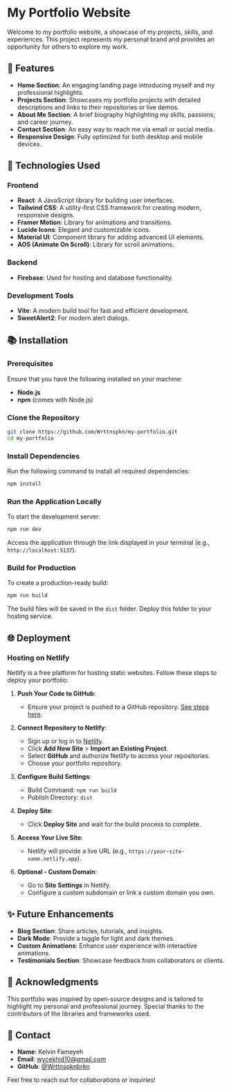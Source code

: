 # My Portfolio Website

Welcome to my portfolio website, a showcase of my projects, skills, and experiences. This project represents my personal brand and provides an opportunity for others to explore my work.

## 🚀 Features

- **Home Section**: An engaging landing page introducing myself and my professional highlights.
- **Projects Section**: Showcases my portfolio projects with detailed descriptions and links to their repositories or live demos.
- **About Me Section**: A brief biography highlighting my skills, passions, and career journey.
- **Contact Section**: An easy way to reach me via email or social media.
- **Responsive Design**: Fully optimized for both desktop and mobile devices.

## 🔧 Technologies Used

### **Frontend**
- **React**: A JavaScript library for building user interfaces.
- **Tailwind CSS**: A utility-first CSS framework for creating modern, responsive designs.
- **Framer Motion**: Library for animations and transitions.
- **Lucide Icons**: Elegant and customizable icons.
- **Material UI**: Component library for adding advanced UI elements.
- **AOS (Animate On Scroll)**: Library for scroll animations.

### **Backend**
- **Firebase**: Used for hosting and database functionality.

### **Development Tools**
- **Vite**: A modern build tool for fast and efficient development.
- **SweetAlert2**: For modern alert dialogs.

## 📚 Installation

### Prerequisites

Ensure that you have the following installed on your machine:
- **Node.js**
- **npm** (comes with Node.js)

### Clone the Repository

```bash
git clone https://github.com/Wrttnspkn/my-portfolio.git
cd my-portfolio
```

### Install Dependencies

Run the following command to install all required dependencies:

```bash
npm install
```

### Run the Application Locally

To start the development server:

```bash
npm run dev
```

Access the application through the link displayed in your terminal (e.g., `http://localhost:5137`).

### Build for Production

To create a production-ready build:

```bash
npm run build
```

The build files will be saved in the `dist` folder. Deploy this folder to your hosting service.

## 🌐 Deployment

### Hosting on Netlify

Netlify is a free platform for hosting static websites. Follow these steps to deploy your portfolio:

1. **Push Your Code to GitHub**:
   - Ensure your project is pushed to a GitHub repository. [See steps here](#1-push-code-to-github).

2. **Connect Repository to Netlify**:
   - Sign up or log in to [Netlify](https://www.netlify.com/).
   - Click **Add New Site** > **Import an Existing Project**.
   - Select **GitHub** and authorize Netlify to access your repositories.
   - Choose your portfolio repository.

3. **Configure Build Settings**:
   - Build Command: `npm run build`
   - Publish Directory: `dist`

4. **Deploy Site**:
   - Click **Deploy Site** and wait for the build process to complete.

5. **Access Your Live Site**:
   - Netlify will provide a live URL (e.g., `https://your-site-name.netlify.app`).

6. **Optional - Custom Domain**:
   - Go to **Site Settings** in Netlify.
   - Configure a custom subdomain or link a custom domain you own.

## ✨ Future Enhancements

- **Blog Section**: Share articles, tutorials, and insights.
- **Dark Mode**: Provide a toggle for light and dark themes.
- **Custom Animations**: Enhance user experience with interactive animations.
- **Testimonials Section**: Showcase feedback from collaborators or clients.

## 🙏 Acknowledgments

This portfolio was inspired by open-source designs and is tailored to highlight my personal and professional journey. Special thanks to the contributors of the libraries and frameworks used.

## 📧 Contact

- **Name**: Kelvin Fameyeh
- **Email**: wycekhid10@gmail.com
- **GitHub**: [@Wrttnspknbrkn](https://github.com/Wrttnspknbrkn)

Feel free to reach out for collaborations or inquiries!

